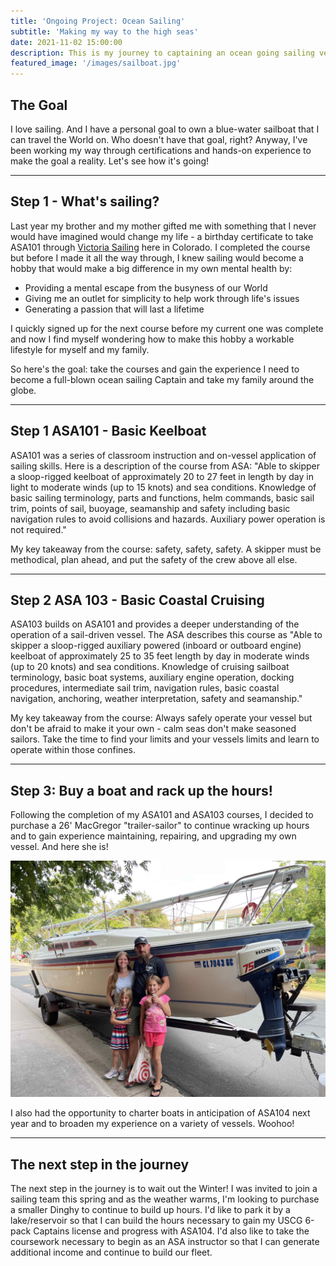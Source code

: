 ```yaml
---
title: 'Ongoing Project: Ocean Sailing'
subtitle: 'Making my way to the high seas'
date: 2021-11-02 15:00:00
description: This is my journey to captaining an ocean going sailing vessel.
featured_image: '/images/sailboat.jpg'
---
```


## The Goal

I love sailing.  And I have a personal goal to own a blue-water sailboat that I can travel the World on.  Who doesn't have that goal, right?  Anyway, I've been working my way through certifications and hands-on experience to make the goal a reality.  Let's see how it's going!

---

## Step 1 - What's sailing?

Last year my brother and my mother gifted me with something that I never would have imagined would change my life - a birthday certificate to take ASA101 through <a href="https://victoriasailingschool.com">Victoria Sailing</a> here in Colorado.  I completed the course but before I made it all the way through, I knew sailing would become a hobby that would make a big difference in my own mental health by:

* Providing a mental escape from the busyness of our World
* Giving me an outlet for simplicity to help work through life's issues
* Generating a passion that will last a lifetime

I quickly signed up for the next course before my current one was complete and now I find myself wondering how to make this hobby a workable lifestyle for myself and my family.

So here's the goal: take the courses and gain the experience I need to become a full-blown ocean sailing Captain and take my family around the globe.  

---

## Step 1 ASA101 - Basic Keelboat

ASA101 was a series of classroom instruction and on-vessel application of sailing skills.  Here is a description of the course from ASA: "Able to skipper a sloop-rigged keelboat of approximately 20 to 27 feet in length by day in light to moderate winds (up to 15 knots) and sea conditions. Knowledge of basic sailing terminology, parts and functions, helm commands, basic sail trim, points of sail, buoyage, seamanship and safety including basic navigation rules to avoid collisions and hazards. Auxiliary power operation is not required."

My key takeaway from the course: safety, safety, safety.  A skipper must be methodical, plan ahead, and put the safety of the crew above all else.

---

## Step 2 ASA 103 - Basic Coastal Cruising

ASA103 builds on ASA101 and provides a deeper understanding of the operation of a sail-driven vessel.  The ASA describes this course as "Able to skipper a sloop-rigged auxiliary powered (inboard or outboard engine) keelboat of approximately 25 to 35 feet length by day in moderate winds (up to 20 knots) and sea conditions. Knowledge of cruising sailboat terminology, basic boat systems, auxiliary engine operation, docking procedures, intermediate sail trim, navigation rules, basic coastal navigation, anchoring, weather interpretation, safety and seamanship."

My key takeaway from the course: Always safely operate your vessel but don't be afraid to make it your own - calm seas don't make seasoned sailors.  Take the time to find your limits and your vessels limits and learn to operate within those confines.

---
## Step 3: Buy a boat and rack up the hours!

Following the completion of my ASA101 and ASA103 courses, I decided to purchase a 26' MacGregor "trailer-sailor" to continue wracking up hours and to gain experience maintaining, repairing, and upgrading my own vessel.  And here she is!

<p align="center"><img src="/images/26d.jpg"></p>

I also had the opportunity to charter boats in anticipation of ASA104 next year and to broaden my experience on a variety of vessels.  Woohoo!

---

## The next step in the journey

The next step in the journey is to wait out the Winter!  I was invited to join a sailing team this spring and as the weather warms, I'm looking to purchase a smaller Dinghy to continue to build up hours. I'd like to park it by a lake/reservoir so that I can build the hours necessary to gain my USCG 6-pack Captains license and progress with ASA104.  I'd also like to take the coursework necessary to begin as an ASA instructor so that I can generate additional income and continue to build our fleet.
